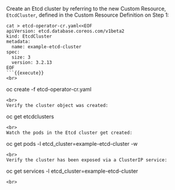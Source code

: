 Create an Etcd cluster by referring to the new Custom Resource, `EtcdCluster`, defined in the Custom Resource Definition on Step 1:

```
cat > etcd-operator-cr.yaml<<EOF
apiVersion: etcd.database.coreos.com/v1beta2
kind: EtcdCluster
metadata:
  name: example-etcd-cluster
spec:
  size: 3
  version: 3.2.13
EOF
```{{execute}}
<br>
```
oc create -f etcd-operator-cr.yaml
```{{execute}}
<br>
Verify the cluster object was created:

```
oc get etcdclusters
```{{execute}}
<br>
Watch the pods in the Etcd cluster get created:

```
oc get pods -l etcd_cluster=example-etcd-cluster -w
```{{execute}}
<br>
Verify the cluster has been exposed via a ClusterIP service:

```
oc get services -l etcd_cluster=example-etcd-cluster
```{{execute}}
<br>
